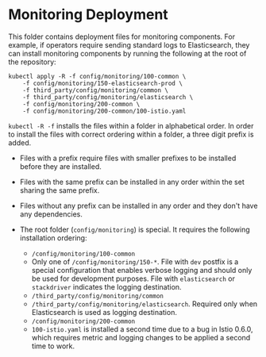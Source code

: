 # Monitoring Deployment

This folder contains deployment files for monitoring components. For example, if operators require sending standard logs to Elasticsearch,
they can install monitoring components by running the following at the root of the repository:

```shell
kubectl apply -R -f config/monitoring/100-common \
    -f config/monitoring/150-elasticsearch-prod \
    -f third_party/config/monitoring/common \
    -f third_party/config/monitoring/elasticsearch \
    -f config/monitoring/200-common \
    -f config/monitoring/200-common/100-istio.yaml
```

`kubectl -R -f` installs the files within a folder in alphabetical order.
In order to install the files with correct ordering within a folder,
a three digit prefix is added.

* Files with a prefix require files with smaller prefixes to be installed before they are installed.
* Files with the same prefix can be installed in any order within the set sharing the same prefix.
* Files without any prefix can be installed in any order and they don't have any dependencies.
* The root folder (`config/monitoring`) is special. It requires the following installation ordering:

  * `/config/monitoring/100-common`
  * Only one of `/config/monitoring/150-*`. File with `dev` postfix is a
  special configuration that enables verbose logging and should only be used for development purposes. File with `elasticsearch` or `stackdriver` indicates the logging destination.
  * `/third_party/config/monitoring/common`
  * `/third_party/config/monitoring/elasticsearch`. Required only when Elasticsearch is used as logging destination.
  * `/config/monitoring/200-common`
  * `100-istio.yaml` is installed a second time due to a bug in Istio 0.6.0, which requires metric
  and logging changes to be applied a second time to work.
